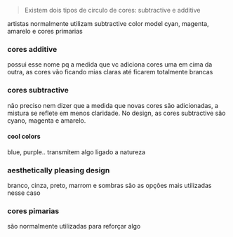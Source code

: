 > Existem dois tipos de circulo de cores: subtractive e additive

artistas normalmente utilizam subtractive color model
cyan, magenta, amarelo e cores primarias

### cores additive
possui esse nome pq a medida que vc adiciona cores uma em cima da outra, as cores vão ficando mias claras até ficarem totalmente brancas

### cores subtractive
não preciso nem dizer que a medida que novas cores são adicionadas, a mistura se reflete em menos claridade.
No design, as cores subtractive são cyano, magenta e amarelo.
#### cool colors
 blue, purple.. transmitem algo ligado a natureza

### aesthetically pleasing design
branco, cinza, preto, marrom e sombras são as opções mais utilizadas nesse caso


### cores pimarias
são normalmente utilizadas para reforçar algo
